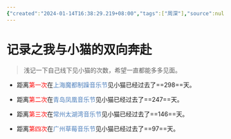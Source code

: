 ```yaml
---
{"created":"2024-01-14T16:38:29.219+08:00","tags":["周深"],"source":null,"aliases":"线下与周深见面的记录","author":"誉奕","read":null,"dg-publish":true,"dg-path":"漂亮小猫/记录之我与小猫的双向奔赴.md","permalink":"/漂亮小猫/记录之我与小猫的双向奔赴/","dgPassFrontmatter":true,"updated":"2024-01-14T17:01:10.254+08:00"}
---
```


# 记录之我与小猫的双向奔赴
>浅记一下自己线下见小猫的次数，希望一直都能多多见面。



- 距离<font color=#ff0000>第一次</font>在<font color="#4f81bd">上海魔都制躁音乐节</font>见小猫已经过去了==298==天。

- 距离<font color=#ff0000>第二次</font>在<font color="#4f81bd">青岛凤凰音乐节</font>见小猫已经过去了==247==天。

- 距离<font color=#ff0000>第三次</font>在<font color="#4f81bd">常州太湖湾音乐节</font>见小猫已经过去了==146==天。

- 距离<font color=#ff0000>第四次</font>在<font color="#4f81bd">广州草莓音乐节</font>见小猫已经过去了==97==天。

